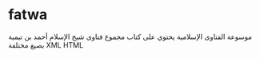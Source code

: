 # fatwa
موسوعة الفتاوى الإسلامية
يحتوي على كتاب مجموع فتاوى شيخ الإسلام أحمد بن تيمية بصيغ مختلفة
XML
HTML
